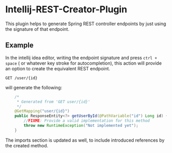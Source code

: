 # Intellij-REST-Creator-Plugin

This plugin helps to generate Spring REST controller endpoints by just using the signature of that endpoint.
## Example 
In the intellij idea editor, writing the endpoint signature and press `ctrl + space` ( or whatever key stroke for autocompletion), 
this action will provide an option to create the equivalent REST endpoint.

```shell
GET /user/{id}
```
will generate the following: 

```java
    /*
     * Generated from 'GET user/{id}'
     */
    @GetMapping("user/{id}")
    public ResponseEntity<?> getUserById(@PathVariable("id") Long id) {
        //FIXME: Provide a valid implementation for this method
        throw new RuntimeException("Not implemented yet");
    } 
```
The imports section is updated as well, to include introduced references by the created method.